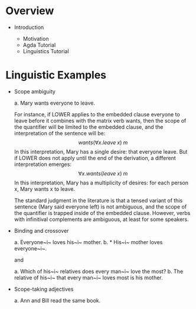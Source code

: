 # Overview

  * Introduction

     - Motivation
     - Agda Tutorial
     - Linguistics Tutorial


# Linguistic Examples

  * Scope ambiguity

     a. Mary wants everyone to leave.

     For instance, if LOWER applies to the embedded clause everyone to
     leave before it combines with the matrix verb wants, then the
     scope of the quantifier will be limited to the embedded clause,
     and the interpretation of the sentence will be:
     $$wants(\forall x.leave\;x)\;m$$
     In this interpretation, Mary has a single desire: that everyone
     leave. But if LOWER does not apply until the end of the
     derivation, a different interpretation emerges:
     $$\forall x.wants(leave\;x)\;m$$
     In this interpretation, Mary has a multiplicity of desires: for
     each person x, Mary wants x to leave.

     The standard judgment in the literature is that a tensed variant
     of this sentence (Mary said everyone left) is not ambiguous, and
     the scope of the quantifier is trapped inside of the embedded
     clause. However, verbs with infinitival complements are
     ambiguous, at least for some speakers.


  * Binding and crossover

     a.    Everyone~i~ loves his~i~ mother.
     b. \* His~i~ mother loves everyone~i~.

     and

     a.    Which of his~i~ relatives does every man~i~ love the most?
     b.    The relative of his~i~ that every man~i~ loves most is his mother.

  * Scope-taking adjectives

     a.    Ann and Bill read the same book.
